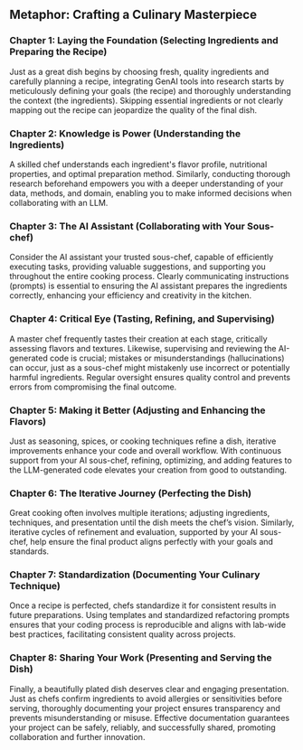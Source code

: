 ## Metaphor: Crafting a Culinary Masterpiece

### Chapter 1: Laying the Foundation (Selecting Ingredients and Preparing the Recipe)
Just as a great dish begins by choosing fresh, quality ingredients and carefully planning a recipe, integrating GenAI tools into research starts by meticulously defining your goals (the recipe) and thoroughly understanding the context (the ingredients). Skipping essential ingredients or not clearly mapping out the recipe can jeopardize the quality of the final dish.

### Chapter 2: Knowledge is Power (Understanding the Ingredients)
A skilled chef understands each ingredient's flavor profile, nutritional properties, and optimal preparation method. Similarly, conducting thorough research beforehand empowers you with a deeper understanding of your data, methods, and domain, enabling you to make informed decisions when collaborating with an LLM.

### Chapter 3: The AI Assistant (Collaborating with Your Sous-chef)
Consider the AI assistant your trusted sous-chef, capable of efficiently executing tasks, providing valuable suggestions, and supporting you throughout the entire cooking process. Clearly communicating instructions (prompts) is essential to ensuring the AI assistant prepares the ingredients correctly, enhancing your efficiency and creativity in the kitchen.

### Chapter 4: Critical Eye (Tasting, Refining, and Supervising)
A master chef frequently tastes their creation at each stage, critically assessing flavors and textures. Likewise, supervising and reviewing the AI-generated code is crucial; mistakes or misunderstandings (hallucinations) can occur, just as a sous-chef might mistakenly use incorrect or potentially harmful ingredients. Regular oversight ensures quality control and prevents errors from compromising the final outcome.

### Chapter 5: Making it Better (Adjusting and Enhancing the Flavors)
Just as seasoning, spices, or cooking techniques refine a dish, iterative improvements enhance your code and overall workflow. With continuous support from your AI sous-chef, refining, optimizing, and adding features to the LLM-generated code elevates your creation from good to outstanding.

### Chapter 6: The Iterative Journey (Perfecting the Dish)
Great cooking often involves multiple iterations; adjusting ingredients, techniques, and presentation until the dish meets the chef’s vision. Similarly, iterative cycles of refinement and evaluation, supported by your AI sous-chef, help ensure the final product aligns perfectly with your goals and standards.

### Chapter 7: Standardization (Documenting Your Culinary Technique)
Once a recipe is perfected, chefs standardize it for consistent results in future preparations. Using templates and standardized refactoring prompts ensures that your coding process is reproducible and aligns with lab-wide best practices, facilitating consistent quality across projects.

### Chapter 8: Sharing Your Work (Presenting and Serving the Dish)
Finally, a beautifully plated dish deserves clear and engaging presentation. Just as chefs confirm ingredients to avoid allergies or sensitivities before serving, thoroughly documenting your project ensures transparency and prevents misunderstanding or misuse. Effective documentation guarantees your project can be safely, reliably, and successfully shared, promoting collaboration and further innovation.
